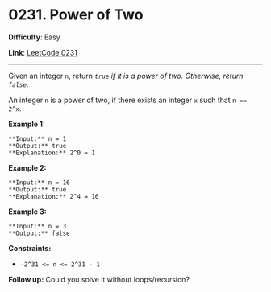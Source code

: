 # 0231. Power of Two

**Difficulty**: Easy

**Link**: [LeetCode 0231](https://leetcode.com/problems/power-of-two/)

---

Given an integer `n`, return *`true` if it is a power of two. Otherwise, return `false`*.

An integer `n` is a power of two, if there exists an integer `x` such that `n == 2^x`.

**Example 1:**

    **Input:** n = 1
    **Output:** true
    **Explanation:** 2^0 = 1

**Example 2:**

    **Input:** n = 16
    **Output:** true
    **Explanation:** 2^4 = 16

**Example 3:**

    **Input:** n = 3
    **Output:** false

**Constraints:**

* `-2^31 <= n <= 2^31 - 1`

**Follow up:** Could you solve it without loops/recursion?
